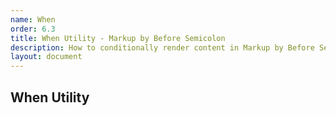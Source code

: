 ```yaml
---
name: When
order: 6.3
title: When Utility - Markup by Before Semicolon
description: How to conditionally render content in Markup by Before Semicolon
layout: document
---
```


## When Utility

